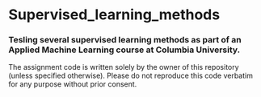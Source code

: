 # Supervised_learning_methods

### Tesling several supervised learning methods as part of an Applied Machine Learning course at Columbia University.


The assignment code is written solely by the owner of this repository (unless specified otherwise). Please do not reproduce this code verbatim for any purpose without prior consent.
